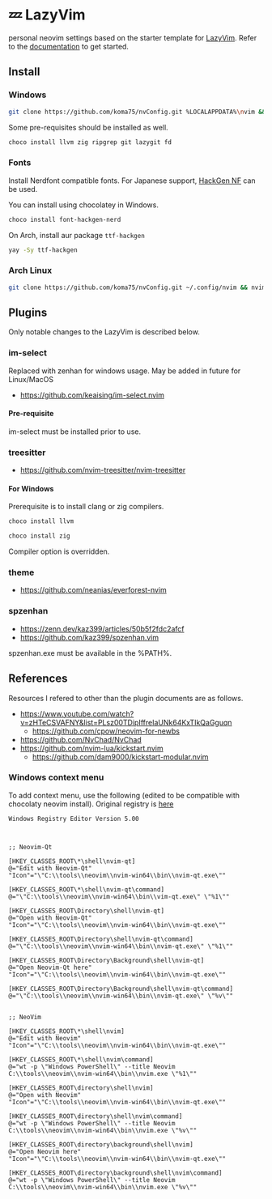 # 💤 LazyVim

personal neovim settings based on the starter template for [LazyVim](https://github.com/LazyVim/LazyVim).
Refer to the [documentation](https://lazyvim.github.io/installation) to get started.

Install
------------------------------------------------------------------------

### Windows

~~~bash
git clone https://github.com/koma75/nvConfig.git %LOCALAPPDATA%\nvim && nvim
~~~

Some pre-requisites should be installed as well.

~~~bash
choco install llvm zig ripgrep git lazygit fd
~~~

### Fonts

Install Nerdfont compatible fonts.  For Japanese support,
[HackGen NF](https://github.com/yuru7/HackGen) can be used.

You can install using chocolatey in Windows.

~~~bash
choco install font-hackgen-nerd
~~~

On Arch, install aur package `ttf-hackgen`

~~~bash
yay -Sy ttf-hackgen
~~~

### Arch Linux

~~~bash
git clone https://github.com/koma75/nvConfig.git ~/.config/nvim && nvim
~~~

Plugins
------------------------------------------------------------------------

Only notable changes to the LazyVim is described below.

### im-select

Replaced with zenhan for windows usage.
May be added in future for Linux/MacOS

* https://github.com/keaising/im-select.nvim

#### Pre-requisite

im-select must be installed prior to use.

### treesitter

* https://github.com/nvim-treesitter/nvim-treesitter

#### For Windows

Prerequisite is to install clang or zig compilers.

~~~bash
choco install llvm
~~~

~~~bash
choco install zig
~~~

Compiler option is overridden.

### theme

* https://github.com/neanias/everforest-nvim

### spzenhan

* https://zenn.dev/kaz399/articles/50b5f2fdc2afcf
* https://github.com/kaz399/spzenhan.vim

spzenhan.exe must be available in the %PATH%.

References
------------------------------------------------------------------------

Resources I refered to other than the plugin documents are as follows.

* https://www.youtube.com/watch?v=zHTeCSVAFNY&list=PLsz00TDipIffreIaUNk64KxTIkQaGguqn
    * https://github.com/cpow/neovim-for-newbs
* https://github.com/NvChad/NvChad
* https://github.com/nvim-lua/kickstart.nvim
    * https://github.com/dam9000/kickstart-modular.nvim

### Windows context menu

To add context menu, use the following (edited to be compatible with chocolaty neovim install).
Original registry is [here](https://gist.github.com/JAffleck/2ba6ca0bd0d5545fd17c396357b9abf0)

~~~ reg
Windows Registry Editor Version 5.00



;; Neovim-Qt

[HKEY_CLASSES_ROOT\*\shell\nvim-qt]
@="Edit with Neovim-Qt"
"Icon"="\"C:\\tools\\neovim\\nvim-win64\\bin\\nvim-qt.exe\""

[HKEY_CLASSES_ROOT\*\shell\nvim-qt\command]
@="\"C:\\tools\\neovim\\nvim-win64\\bin\\vim-qt.exe\" \"%1\""

[HKEY_CLASSES_ROOT\Directory\shell\nvim-qt]
@="Open with Neovim-Qt"
"Icon"="\"C:\\tools\\neovim\\nvim-win64\\bin\\nvim-qt.exe\""

[HKEY_CLASSES_ROOT\Directory\shell\nvim-qt\command]
@="\"C:\\tools\\neovim\\nvim-win64\\bin\\nvim-qt.exe\" \"%1\""

[HKEY_CLASSES_ROOT\Directory\Background\shell\nvim-qt]
@="Open Neovim-Qt here"
"Icon"="\"C:\\tools\\neovim\\nvim-win64\\bin\\nvim-qt.exe\""

[HKEY_CLASSES_ROOT\Directory\Background\shell\nvim-qt\command]
@="\"C:\\tools\\neovim\\nvim-win64\\bin\\nvim-qt.exe\" \"%v\""


;; NeoVim

[HKEY_CLASSES_ROOT\*\shell\nvim]
@="Edit with Neovim"
"Icon"="\"C:\\tools\\neovim\\nvim-win64\\bin\\nvim-qt.exe\""

[HKEY_CLASSES_ROOT\*\shell\nvim\command]
@="wt -p \"Windows PowerShell\" --title Neovim C:\\tools\\neovim\\nvim-win64\\bin\\nvim.exe \"%1\""

[HKEY_CLASSES_ROOT\directory\shell\nvim]
@="Open with Neovim"
"Icon"="\"C:\\tools\\neovim\\nvim-win64\\bin\\nvim-qt.exe\""

[HKEY_CLASSES_ROOT\directory\shell\nvim\command]
@="wt -p \"Windows PowerShell\" --title Neovim C:\\tools\\neovim\\nvim-win64\\bin\\nvim.exe \"%v\""

[HKEY_CLASSES_ROOT\directory\background\shell\nvim]
@="Open Neovim here"
"Icon"="\"C:\\tools\\neovim\\nvim-win64\\bin\\nvim-qt.exe\""

[HKEY_CLASSES_ROOT\directory\background\shell\nvim\command]
@="wt -p \"Windows PowerShell\" --title Neovim C:\\tools\\neovim\\nvim-win64\\bin\\nvim.exe \"%v\""
~~~

